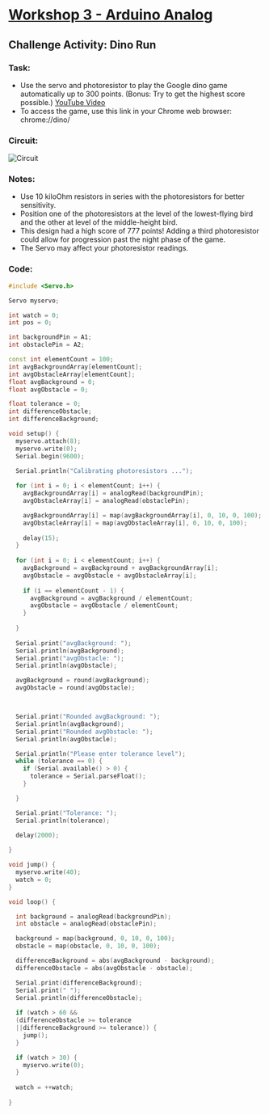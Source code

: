 # [Workshop 3 - Arduino Analog](https://bmesbuildteamucla.github.io/workshops/workshop-3--arduino-analog)

## Challenge Activity: Dino Run

### Task:
* Use the servo and photoresistor to play the Google dino game automatically up to 300 points. (Bonus: Try to get the highest score possible.)
[YouTube Video](https://youtu.be/2HEF2_I-2KA)
* To access the game, use this link in your Chrome web browser: chrome://dino/

### Circuit:

![Circuit](https://bmesbuildteamucla.github.io/workshops/workshop-3--arduino-analog/challenge-activity-1--dino-run/Dino%20Circuit.PNG)

### Notes:
* Use 10 kiloOhm resistors in series with the photoresistors for better sensitivity.
* Position one of the photoresistors at the level of the lowest-flying bird and the other at level of the middle-height bird.
* This design had a high score of 777 points! Adding a third photoresistor could allow for progression past the night phase of the game.
* The Servo may affect your photoresistor readings.


### Code:
```c++
#include <Servo.h>

Servo myservo;

int watch = 0;                                                          //Keeps track of time so code can run w/o delays
int pos = 0;

int backgroundPin = A1;
int obstaclePin = A2;

const int elementCount = 100;                                           //elementCount refers to number of readings used
int avgBackgroundArray[elementCount];                                   //to calibrate the photoresistors.
int avgObstacleArray[elementCount];
float avgBackground = 0;
float avgObstacle = 0;

float tolerance = 0;
int differenceObstacle;
int differenceBackground;

void setup() {
  myservo.attach(8);                                                    //Operate the Servo using pin 8
  myservo.write(0);                                                     //Write Servo to position 0
  Serial.begin(9600);

  Serial.println("Calibrating photoresistors ...");
  
  for (int i = 0; i < elementCount; i++) {                              //Collect photoresistor calibration data
    avgBackgroundArray[i] = analogRead(backgroundPin);
    avgObstacleArray[i] = analogRead(obstaclePin);

    avgBackgroundArray[i] = map(avgBackgroundArray[i], 0, 10, 0, 100);  //Map the data to a more intelligible range
    avgObstacleArray[i] = map(avgObstacleArray[i], 0, 10, 0, 100);
    
    delay(15);
  }
  
  for (int i = 0; i < elementCount; i++) {                              //Take the average of the calibration data
    avgBackground = avgBackground + avgBackgroundArray[i];
    avgObstacle = avgObstacle + avgObstacleArray[i];
    
    if (i == elementCount - 1) {
      avgBackground = avgBackground / elementCount;
      avgObstacle = avgObstacle / elementCount;
    }
    
  }
  
  Serial.print("avgBackground: ");
  Serial.println(avgBackground);
  Serial.print("avgObstacle: ");
  Serial.println(avgObstacle);

  avgBackground = round(avgBackground);                                 //Round the calibration data
  avgObstacle = round(avgObstacle);



  Serial.print("Rounded avgBackground: ");
  Serial.println(avgBackground);
  Serial.print("Rounded avgObstacle: ");
  Serial.println(avgObstacle);

  Serial.println("Please enter tolerance level");                       //User inputs tolerance level, recommended to be at around 100.
  while (tolerance == 0) {                                              //The tolerance level is compared with the difference between the
    if (Serial.available() > 0) {                                       //photoresistors' current readings and the calibration data average.
      tolerance = Serial.parseFloat();                                  //The tolerance is a float, so use Serial.parseFloat() to collect user input.
    }

  }

  Serial.print("Tolerance: ");
  Serial.println(tolerance);

  delay(2000);                                                          //Gives user time to read output information
  
}

void jump() {
  myservo.write(40);
  watch = 0;                                                            //Resets time since last jump
}

void loop() {

  int background = analogRead(backgroundPin);
  int obstacle = analogRead(obstaclePin);

  background = map(background, 0, 10, 0, 100);                          //Maps the analog input in the same way as previously shown
  obstacle = map(obstacle, 0, 10, 0, 100);

  differenceBackground = abs(avgBackground - background);               //Difference is calculated between current photoresistor
  differenceObstacle = abs(avgObstacle - obstacle);                     //reading and the average calculated during calibration.

  Serial.print(differenceBackground);
  Serial.print(" ");
  Serial.println(differenceObstacle);
  
  if (watch > 60 &&                                                     //watch is used to make sure the Servo is not overloaded with commands. 
  (differenceObstacle >= tolerance                                      //Compares difference in photoresistor readings with the inputted
  ||differenceBackground >= tolerance)) {                               //tolerance level.
    jump();                                       
  }

  if (watch > 30) {                                                     //watch is used instead of delay() to allow the code to keep
    myservo.write(0);                                                   //running. The Servo needs time to position itself.
  }
  
  watch = ++watch;                                                      //Add time to the watch
  
}
```
